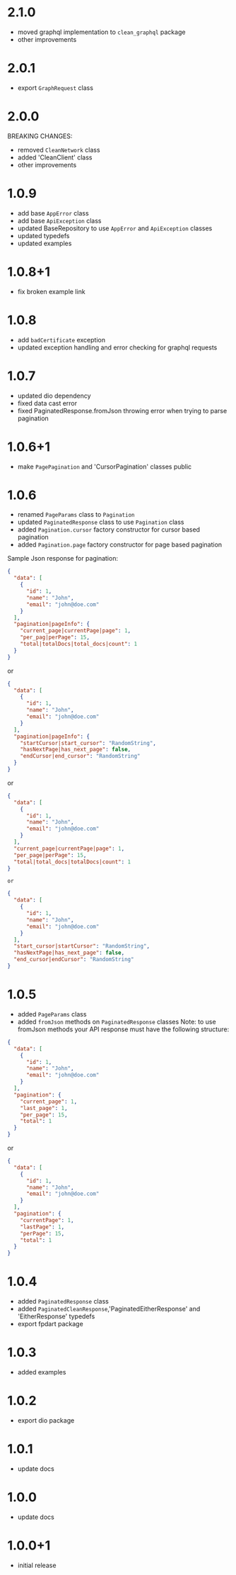 # 2.1.0
- moved graphql implementation to `clean_graphql` package
- other improvements

# 2.0.1
- export `GraphRequest` class

# 2.0.0
BREAKING CHANGES:
- removed `CleanNetwork` class 
- added 'CleanClient' class
- other improvements

# 1.0.9
- add base `AppError` class
- add base `ApiException` class
- updated BaseRepository to use `AppError` and `ApiException` classes
- updated typedefs
- updated examples

# 1.0.8+1
- fix broken example link

# 1.0.8
- add `badCertificate` exception 
- updated exception handling and error checking for graphql requests

# 1.0.7
- updated dio dependency
- fixed data cast error
- fixed PaginatedResponse.fromJson throwing error when trying to parse pagination

# 1.0.6+1
- make `PagePagination` and 'CursorPagination' classes public


# 1.0.6

- renamed `PageParams` class to `Pagination`
- updated `PaginatedResponse` class to use `Pagination` class
- added `Pagination.cursor` factory constructor for cursor based pagination
- added `Pagination.page` factory constructor for page based pagination

Sample Json response for pagination:

```json
{
  "data": [
    {
      "id": 1,
      "name": "John",
      "email": "john@doe.com"
    }
  ],
  "pagination|pageInfo": {
    "current_page|currentPage|page": 1,
    "per_pag|perPage": 15,
    "total|totalDocs|total_docs|count": 1
  }
}
```

or

```json
{
  "data": [
    {
      "id": 1,
      "name": "John",
      "email": "john@doe.com"
    }
  ],
  "pagination|pageInfo": {
    "startCursor|start_cursor": "RandomString",
    "hasNextPage|has_next_page": false,
    "endCursor|end_cursor": "RandomString"
  }
}
```

or

```json
{
  "data": [
    {
      "id": 1,
      "name": "John",
      "email": "john@doe.com"
    }
  ],
  "current_page|currentPage|page": 1,
  "per_page|perPage": 15,
  "total|total_docs|totalDocs|count": 1
}
```

    or

```json
{
  "data": [
    {
      "id": 1,
      "name": "John",
      "email": "john@doe.com"
    }
  ],
  "start_cursor|startCursor": "RandomString",
  "hasNextPage|has_next_page": false,
  "end_cursor|endCursor": "RandomString"
}
```

# 1.0.5

- added `PageParams` class
- added `fromJson` methods on `PaginatedResponse` classes
  Note: to use fromJson methods your API response must have the following structure:

```json
{
  "data": [
    {
      "id": 1,
      "name": "John",
      "email": "john@doe.com"
    }
  ],
  "pagination": {
    "current_page": 1,
    "last_page": 1,
    "per_page": 15,
    "total": 1
  }
}
```

or

```json
{
  "data": [
    {
      "id": 1,
      "name": "John",
      "email": "john@doe.com"
    }
  ],
  "pagination": {
    "currentPage": 1,
    "lastPage": 1,
    "perPage": 15,
    "total": 1
  }
}
```

# 1.0.4

- added `PaginatedResponse` class
- added `PaginatedCleanResponse`,'PaginatedEitherResponse' and 'EitherResponse' typedefs
- export fpdart package

# 1.0.3

- added examples

# 1.0.2

- export dio package

# 1.0.1

- update docs

# 1.0.0

- update docs

# 1.0.0+1

- initial release
